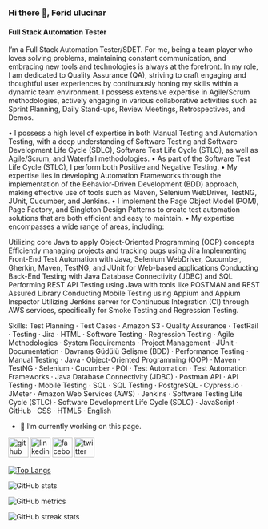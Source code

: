### Hi there 👋, Ferid ulucinar
#### Full Stack Automation Tester
I’m a Full Stack Automation Tester/SDET.
For me, being a team player who loves solving problems, maintaining constant communication, and embracing new tools and technologies is always at the forefront.
In my role, I am dedicated to Quality Assurance (QA), striving to craft engaging and thoughtful user experiences by continuously honing my skills within a dynamic team environment.
I possess extensive expertise in Agile/Scrum methodologies, actively engaging in various collaborative activities such as Sprint Planning, Daily Stand-ups, Review Meetings, Retrospectives, and Demos.

• I possess a high level of expertise in both Manual Testing and Automation Testing, with a deep understanding of Software Testing and Software Development Life Cycle (SDLC), Software Test Life Cycle (STLC), as well as Agile/Scrum, and Waterfall methodologies.
• As part of the Software Test Life Cycle (STLC), I perform both Positive and Negative Testing.
• My expertise lies in developing Automation Frameworks through the implementation of the Behavior-Driven Development (BDD) approach, making effective use of tools such as Maven, Selenium WebDriver, TestNG, JUnit, Cucumber, and Jenkins.
• I implement the Page Object Model (POM), Page Factory, and Singleton Design Patterns to create test automation solutions that are both efficient and easy to maintain.
• My expertise encompasses a wide range of areas, including:

Utilizing core Java to apply Object-Oriented Programming (OOP) concepts
Efficiently managing projects and tracking bugs using Jira
Implementing Front-End Test Automation with Java, Selenium WebDriver, Cucumber, Gherkin, Maven, TestNG, and JUnit for Web-based applications
Conducting Back-End Testing with Java Database Connectivity (JDBC) and SQL
Performing REST API Testing using Java with tools like POSTMAN and REST Assured Library
Conducting Mobile Testing using Appium and Appium Inspector
Utilizing Jenkins server for Continuous Integration (CI) through AWS services, specifically for Smoke Testing and Regression Testing.

Skills: Test Planning · Test Cases · Amazon S3 · Quality Assurance · TestRail · Testing · Jira · HTML · Software Testing · Regression Testing · Agile Methodologies · System Requirements · Project Management · JUnit · Documentation · Davranış Güdülü Gelişme (BDD) · Performance Testing · Manual Testing · Java · Object-Oriented Programming (OOP) · Maven · TestNG · Selenium · Cucumber · POI · Test Automation · Test Automation Frameworks · Java Database Connectivity (JDBC) · Postman API · API Testing · Mobile Testing · SQL · SQL Testing · PostgreSQL · Cypress.io · JMeter · Amazon Web Services (AWS) · Jenkins · Software Testing Life Cycle (STLC) · Software Development Life Cycle (SDLC) · JavaScript · GitHub · CSS · HTML5 · English

- 🔭 I’m currently working on this page. 


[<img src='https://cdn.jsdelivr.net/npm/simple-icons@3.0.1/icons/github.svg' alt='github' height='40'>](https://github.com/feridulucinar)  [<img src='https://cdn.jsdelivr.net/npm/simple-icons@3.0.1/icons/linkedin.svg' alt='linkedin' height='40'>](https://www.linkedin.com/in/feridulucinar/)  [<img src='https://cdn.jsdelivr.net/npm/simple-icons@3.0.1/icons/facebook.svg' alt='facebook' height='40'>](https://www.facebook.com/feridulucinar)  [<img src='https://cdn.jsdelivr.net/npm/simple-icons@3.0.1/icons/twitter.svg' alt='twitter' height='40'>](https://twitter.com/feridulucinar)  

[![Top Langs](https://github-readme-stats.vercel.app/api/top-langs/?username=feridulucinar)](https://github.com/anuraghazra/github-readme-stats)

![GitHub stats](https://github-readme-stats.vercel.app/api?username=feridulucinar&show_icons=true&count_private=true)  

![GitHub metrics](https://metrics.lecoq.io/feridulucinar)  

![GitHub streak stats](https://streak-stats.demolab.com/?user=feridulucinar)  

